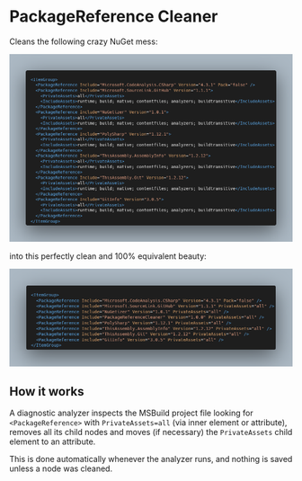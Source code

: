 # PackageReference Cleaner

Cleans the following crazy NuGet mess:

![crazy references](assets/crazy.png)

into this perfectly clean and 100% equivalent beauty:

![clean references](assets/clean.png)

## How it works

A diagnostic analyzer inspects the MSBuild project file looking for 
`<PackageReference>` with `PrivateAssets=all` (via inner element or 
attribute), removes all its child nodes and moves (if necessary) the 
`PrivateAssets` child element to an attribute.

This is done automatically whenever the analyzer runs, and nothing 
is saved unless a node was cleaned.